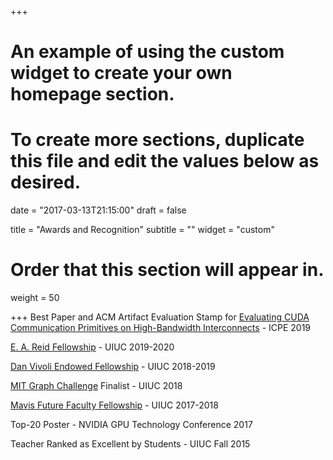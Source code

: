 +++
# An example of using the custom widget to create your own homepage section.
# To create more sections, duplicate this file and edit the values below as desired.

date = "2017-03-13T21:15:00"
draft = false

title = "Awards and Recognition"
subtitle = ""
widget = "custom"

# Order that this section will appear in.
weight = 50

+++
Best Paper and ACM Artifact Evaluation Stamp for [Evaluating CUDA Communication Primitives on High-Bandwidth Interconnects](/publication/20190410_pearson_icpe) - ICPE 2019

[E. A. Reid Fellowship](https://ece.illinois.edu/academics/grad/fellowships/reid) - UIUC 2019-2020

[Dan Vivoli Endowed Fellowship](https://ece.illinois.edu/academics/grad/fellowships/vivoli) - UIUC 2018-2019

[MIT Graph Challenge](https://graphchallenge.mit.edu/champions) Finalist - UIUC 2018

[Mavis Future Faculty Fellowship](http://publish.illinois.edu/engr-mavis/) - UIUC 2017-2018

Top-20 Poster - NVIDIA GPU Technology Conference 2017

Teacher Ranked as Excellent by Students - UIUC Fall 2015
